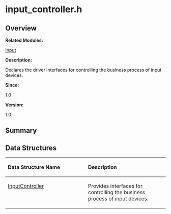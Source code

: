 # input\_controller.h<a name="ZH-CN_TOPIC_0000001054598131"></a>

## **Overview**<a name="section1406355924093525"></a>

**Related Modules:**

[Input](Input.md)

**Description:**

Declares the driver interfaces for controlling the business process of input devices. 

**Since:**

1.0

**Version:**

1.0

## **Summary**<a name="section1004676396093525"></a>

## Data Structures<a name="nested-classes"></a>

<a name="table1775130295093525"></a>
<table><thead align="left"><tr id="row642126128093525"><th class="cellrowborder" valign="top" width="50%" id="mcps1.1.3.1.1"><p id="p35242130093525"><a name="p35242130093525"></a><a name="p35242130093525"></a>Data Structure Name</p>
</th>
<th class="cellrowborder" valign="top" width="50%" id="mcps1.1.3.1.2"><p id="p1146750664093525"><a name="p1146750664093525"></a><a name="p1146750664093525"></a>Description</p>
</th>
</tr>
</thead>
<tbody><tr id="row1421451118093525"><td class="cellrowborder" valign="top" width="50%" headers="mcps1.1.3.1.1 "><p id="p302283701093525"><a name="p302283701093525"></a><a name="p302283701093525"></a><a href="InputController.md">InputController</a></p>
</td>
<td class="cellrowborder" valign="top" width="50%" headers="mcps1.1.3.1.2 "><p id="p1705248578093525"><a name="p1705248578093525"></a><a name="p1705248578093525"></a>Provides interfaces for controlling the business process of input devices. </p>
</td>
</tr>
</tbody>
</table>

